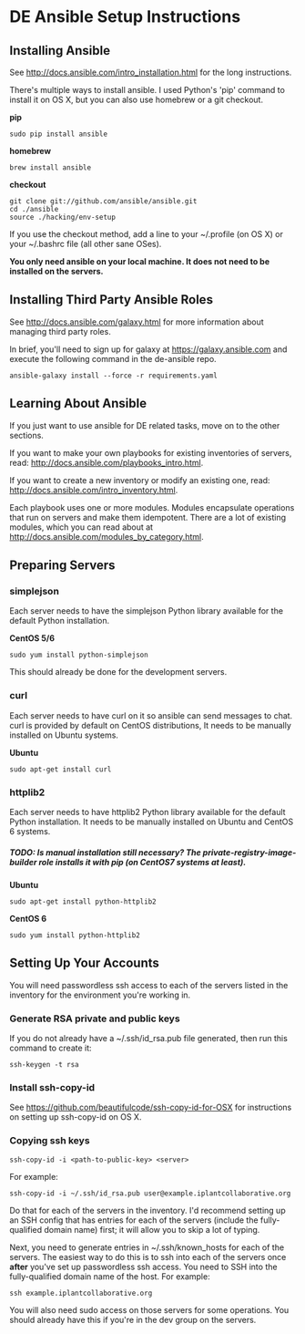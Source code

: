 # DE Ansible Setup Instructions

## Installing Ansible
See http://docs.ansible.com/intro_installation.html for the long instructions.

There's multiple ways to install ansible. I used Python's 'pip' command to install it on OS X, but
you can also use homebrew or a git checkout.

__pip__

    sudo pip install ansible

__homebrew__

    brew install ansible

__checkout__

    git clone git://github.com/ansible/ansible.git
    cd ./ansible
    source ./hacking/env-setup

If you use the checkout method, add a line to your ~/.profile (on OS X) or your ~/.bashrc file (all
other sane OSes).

__You only need ansible on your local machine. It does not need to be installed on the servers.__

## Installing Third Party Ansible Roles
See http://docs.ansible.com/galaxy.html for more information about managing third party roles.

In brief, you'll need to sign up for galaxy at https://galaxy.ansible.com and execute the following
command in the de-ansible repo.

    ansible-galaxy install --force -r requirements.yaml

## Learning About Ansible

If you just want to use ansible for DE related tasks, move on to the other sections.

If you want to make your own playbooks for existing inventories of servers, read:
http://docs.ansible.com/playbooks_intro.html.

If you want to create a new inventory or modify an existing one, read:
http://docs.ansible.com/intro_inventory.html.

Each playbook uses one or more modules. Modules encapsulate operations that run on servers and make
them idempotent. There are a lot of existing modules, which you can read about at
http://docs.ansible.com/modules_by_category.html.

## Preparing Servers

### simplejson

Each server needs to have the simplejson Python library available for the default Python
installation.

__CentOS 5/6__

    sudo yum install python-simplejson

This should already be done for the development servers.

### curl

Each server needs to have curl on it so ansible can send messages to chat.  curl is provided by
default on CentOS distributions, It needs to be manually installed on Ubuntu systems.

__Ubuntu__

    sudo apt-get install curl

### httplib2

Each server needs to have httplib2 Python library available for the default Python installation. It
needs to be manually installed on Ubuntu and CentOS 6 systems.

##### TODO: Is manual installation still necessary? The private-registry-image-builder role installs it with pip (on CentOS7 systems at least).

__Ubuntu__

    sudo apt-get install python-httplib2

__CentOS 6__

    sudo yum install python-httplib2

## Setting Up Your Accounts

You will need passwordless ssh access to each of the servers listed in the inventory for the
environment you're working in.

### Generate RSA private and public keys

If you do not already have a ~/.ssh/id_rsa.pub file generated, then run this command to create it:

    ssh-keygen -t rsa

### Install ssh-copy-id

See https://github.com/beautifulcode/ssh-copy-id-for-OSX for instructions on setting up ssh-copy-id
on OS X.

### Copying ssh keys

    ssh-copy-id -i <path-to-public-key> <server>

For example:

    ssh-copy-id -i ~/.ssh/id_rsa.pub user@example.iplantcollaborative.org

Do that for each of the servers in the inventory. I'd recommend setting up an SSH config that has
entries for each of the servers (include the fully-qualified domain name) first; it will allow you
to skip a lot of typing.

Next, you need to generate entries in ~/.ssh/known_hosts for each of the servers. The easiest way to
do this is to ssh into each of the servers once **after** you've set up passwordless ssh access. You
need to SSH into the fully-qualified domain name of the host. For example:

    ssh example.iplantcollaborative.org

You will also need sudo access on those servers for some operations. You should already have this if
you're in the dev group on the servers.
